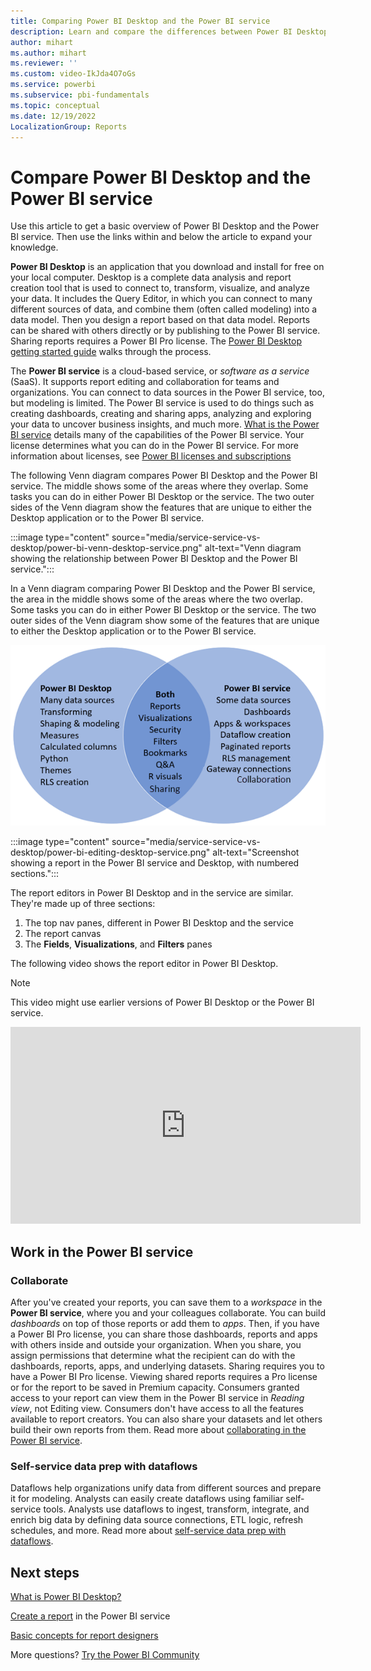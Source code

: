 ```yaml
---
title: Comparing Power BI Desktop and the Power BI service
description: Learn and compare the differences between Power BI Desktop download application and the cloud-based Power BI service.
author: mihart
ms.author: mihart
ms.reviewer: ''
ms.custom: video-IkJda4O7oGs
ms.service: powerbi
ms.subservice: pbi-fundamentals
ms.topic: conceptual
ms.date: 12/19/2022
LocalizationGroup: Reports
---
```

# Compare Power BI Desktop and the Power BI service

Use this article to get a basic overview of Power BI Desktop and the Power BI service. Then use the links within and below the article to expand your knowledge.

**Power BI Desktop** is an application that you download and install for free on your local computer. Desktop is a complete data analysis and report creation tool that is used to connect to, transform, visualize, and analyze your data. It includes the Query Editor, in which you can connect to many different sources of data, and combine them (often called modeling) into a data model. Then you design a report based on that data model. Reports can be shared with others directly or by publishing to the Power BI service. Sharing reports requires a Power BI Pro license. The [Power BI Desktop getting started guide](desktop-getting-started.md) walks through the process.

The **Power BI service** is a cloud-based service, or *software as a service* (SaaS). It supports report editing and collaboration for teams and organizations. You can connect to data sources in the Power BI service, too, but modeling is limited. The Power BI service is used to do things such as creating dashboards, creating and sharing apps, analyzing and exploring your data to uncover business insights, and much more. [What is the Power BI service](power-bi-service-overview.md) details many of the capabilities of the Power BI service. Your license determines what you can do in the Power BI service. For more information about licenses, see [Power BI licenses and subscriptions](service-features-license-type.md)

The following Venn diagram compares Power BI Desktop and the Power BI service. The middle shows some of the areas where they overlap. Some tasks you can do in either Power BI Desktop or the service. The two outer sides of the Venn diagram show the features that are unique to either the Desktop application or to the Power BI service.  

:::image type="content" source="media/service-service-vs-desktop/power-bi-venn-desktop-service.png" alt-text="Venn diagram showing the relationship between Power BI Desktop and the Power BI service.":::

In a Venn diagram comparing Power BI Desktop and the Power BI service, the area in the middle shows some of the areas where the two overlap. Some tasks you can do in either Power BI Desktop or the service. The two outer sides of the Venn diagram show some of the features that are unique to either the Desktop application or to the Power BI service.  

![Venn diagram showing the relationship between Power B I Desktop and the Power B I service.](media/service-service-vs-desktop/power-bi-venn-diagram.png)

:::image type="content" source="media/service-service-vs-desktop/power-bi-editing-desktop-service.png" alt-text="Screenshot showing a report in the Power BI service and Desktop, with numbered sections.":::

The report editors in Power BI Desktop and in the service are similar. They're made up of three sections:  

1. The top nav panes, different in Power BI Desktop and the service
2. The report canvas
3. The **Fields**, **Visualizations**, and **Filters** panes

The following video shows the report editor in Power BI Desktop.

> [!NOTE]  
> This video might use earlier versions of Power BI Desktop or the Power BI service.

<iframe width="560" height="315" src="https://www.youtube.com/embed/IkJda4O7oGs" frameborder="0" allowfullscreen></iframe>

## Work in the Power BI service

### Collaborate

After you've created your reports, you can save them to a *workspace* in the **Power BI service**, where you and your colleagues collaborate. You can build *dashboards* on top of those reports or add them to *apps*. Then, if you have a Power BI Pro license, you can share those dashboards, reports and apps with others inside and outside your organization. When you share, you assign permissions that determine what the recipient can do with the dashboards, reports, apps, and underlying datasets. Sharing requires you to have a Power BI Pro license. Viewing shared reports requires a Pro license or for the report to be saved in Premium capacity. Consumers granted access to your report can view them in the Power BI service in *Reading view*, not Editing view. Consumers don't have access to all the features available to report creators.  You can also share your datasets and let others build their own reports from them. Read more about [collaborating in the Power BI service](../collaborate-share/service-new-workspaces.md).

### Self-service data prep with dataflows

Dataflows help organizations unify data from different sources and prepare it for modeling. Analysts can easily create dataflows using familiar self-service tools. Analysts use dataflows to ingest, transform, integrate, and enrich big data by defining data source connections, ETL logic, refresh schedules, and more. Read more about [self-service data prep with dataflows](../transform-model/dataflows/dataflows-introduction-self-service.md).

## Next steps

[What is Power BI Desktop?](desktop-what-is-desktop.md)

[Create a report](../create-reports/service-report-create-new.md) in the Power BI service

[Basic concepts for report designers](service-basic-concepts.md)

More questions? [Try the Power BI Community](https://community.powerbi.com/)
